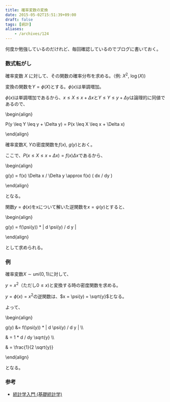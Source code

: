 ```yaml
---
title: 確率変数の変換
date: 2015-05-02T15:51:39+09:00
draft: false
tags: [統計]
aliases:
    - /archives/124
---
```


何度か勉強しているのだけれど、毎回確認しているのでブログに書いておく。



### 数式転がし

確率変数 $X$ に対して、その関数の確率分布を求める。（例: $X^2$, $\log(X)$)



変換の関数を$Y=\phi(X)$とする。$\phi(x)$は単調増加。



$\phi(x)$は単調増加であるから、$x \leq X \leq x + \Delta x$と$Y \leq Y \leq y + \Delta y$は論理的に同値であるので、


<p>
\begin{align}

P(y \leq Y \leq y + \Delta y) = P(x \leq X \leq x + \Delta x)

\end{align} 
</p>

確率変数$X$, $Y$の密度関数を$f(x)$, $g(y)$とおく。



ここで、$P(x \leq X \leq x + \Delta x) = f(x) \Delta x$であるから、

<p>
\begin{align}

g(y) = f(x) \Delta x / \Delta y \approx f(x) ( dx / dy )

\end{align}
</p>

となる。



関数$y=\phi(x)$をxについて解いた逆関数を$x=\psi(y)$とすると、


<p>
\begin{align}

g(y) = f(\psi(y)) * | d \psi(y) / d y |

\end{align}
</p>


として求められる。



### 例

確率変数$X \sim uni(0, 1)$に対して、

$y = x^2$（ただし$0 \leq x$)と変換する時の密度関数を求める。



$y = \phi(x) = x^2$の逆関数は、$x = \psi(y) = \sqrt{y}$となる。



よって、


<p>
\begin{align}

g(y) &= f(\psi(y)) * | d \psi(y) / d y | \\\\

& = 1 * d / dy \sqrt{y} \\\\

& = \frac{1}{2 \sqrt{y}}

\end{align}
</p>


となる。





### 参考

 

 * [統計学入門 (基礎統計学)](http://www.amazon.co.jp/%E7%B5%B1%E8%A8%88%E5%AD%A6%E5%85%A5%E9%96%80-%E5%9F%BA%E7%A4%8E%E7%B5%B1%E8%A8%88%E5%AD%A6-%E6%9D%B1%E4%BA%AC%E5%A4%A7%E5%AD%A6%E6%95%99%E9%A4%8A%E5%AD%A6%E9%83%A8%E7%B5%B1%E8%A8%88%E5%AD%A6%E6%95%99%E5%AE%A4/dp/4130420658)


